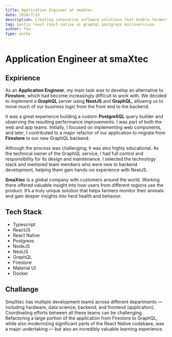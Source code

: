 ```yaml
---
title: Application Engineer at smaXtec
date: 2024/7/15
description: Creating innovative software solutions that enable farmers to track cow health, behavior, and productivity in real time to optimize farm performance.
tag: nestjs react react-native ui graphql postgress microservices
author: You
type: works
---
```


# Application Engineer at smaXtec

## Expirience

As an **Application Engineer**, my main task was to develop an alternative to **Firestore**, which had become increasingly difficult to work with. We decided to implement a **GraphQL** server using **NestJS** and **GraphQL**, allowing us to move much of our business logic from the front end to the backend.

It was a great experience building a custom **PostgreSQL** query builder and observing the resulting performance improvements. I was part of both the web and app teams. Initially, I focused on implementing web components, and later, I contributed to a major refactor of our application to migrate from **Firestore** to our new GraphQL backend.

Although the process was challenging, it was also highly educational. As the technical owner of the GraphQL service, I had full control and responsibility for its design and maintenance. I selected the technology stack and mentored team members who were new to backend development, helping them gain hands-on experience with NestJS.

**SmaXtec** is a global company with customers around the world. Working there offered valuable insight into how users from different regions use the product. It’s a truly unique solution that helps farmers monitor their animals and gain deeper insights into herd health and behavior.


## Tech Stack

- Typescript
- ReactJS
- React Native
- Postgress
- NodeJS
- NestJS
- GraphQL
- Firestore
- Material UI
- Docker

## Challange

SmaXtec has multiple development teams across different departments — including hardware, data science, backend, and frontend (application). Coordinating efforts between all these teams can be challenging. Refactoring a large portion of the application from Firestore to GraphQL, while also modernizing significant parts of the React Native codebase, was a major undertaking — but also an incredibly valuable learning experience.